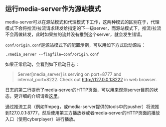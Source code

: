 ## 运行media-server作为源站模式

media-server可以在源站模式和代理模式下工作，这两种模式的区别在于，代理模式下会将推流/拉流请求转发给指定的下一级server，而源站模式下，推流/拉流不会再做转发，此时如果拉的流并没有推到这个server，就会发生错误。

`conf/origin.conf`是源站模式下的配置示例，可以用如下方式启动源站：

```shell
./media_server --flagfile=conf/origin.conf
```

如果正常启动，会看到如下启动日志：

> Server[media_server] is serving on port=8777 and internal_port=8222.
> Check out http://127.0.0.1:8222 in web browser.

日志的第二行提示了media-server的HTTP页面，可以用来观测server目前的状态，更详细的介绍请看[这里](http_service.md)。

通过推流工具（例如ffmpeg，或media-server提供的tools中的pusher）将流推到127.0.0.1:8777，然后使用第三方播放器或者media-server的HTTP页面的播放入口（使用cyberplayer）进行播放。
